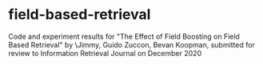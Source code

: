 # field-based-retrieval
Code and experiment results for "The Effect of Field Boosting on Field Based Retrieval" by  \Jimmy, Guido Zuccon, Bevan Koopman, submitted for review to Information Retrieval Journal on December 2020
